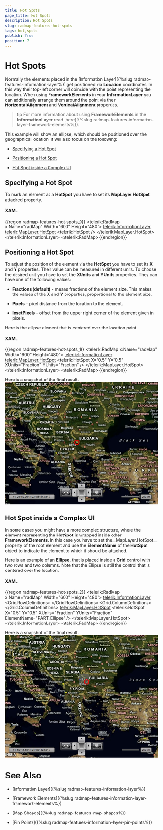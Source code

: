 ```yaml
---
title: Hot Spots
page_title: Hot Spots
description: Hot Spots
slug: radmap-features-hot-spots
tags: hot,spots
publish: True
position: 7
---
```


# Hot Spots



Normally the elements placed in the [Information Layer]({%slug radmap-features-information-layer%}) get positioned via __Location__ coordinates. In this way their top-left corner will coincide with the point representing the location. When using __FrameworkElements__ in your __InformationLayer__ you can additionally arrange them around the point via their __HorizontalAlignment__ and __VerticalAlignment__ properties.
      

>tip
        For more information about using __FrameworkElements__ in the __InformationLayer__ read [here]({%slug radmap-features-information-layer-framework-elements%}).
      

This example will show an ellipse, which should be positioned over the geographical location. It will also focus on the following:

* [Specifying a Hot Spot](#Specifying_a_Hot_Spot)

* [Positioning a Hot Spot](#Positioning_a_Hot_Spot)

* [Hot Spot inside a Complex UI](#Hot_Spot_inside_a_Complex_UI)

## Specifying a Hot Spot

To mark an element as a __HotSpot__ you have to set its __MapLayer__.__HotSpot__ attached property.
        

#### __XAML__

{{region radmap-features-hot-spots_0}}
	<telerik:RadMap x:Name="radMap"
	                Width="600"
	                Height="480">
	    <telerik:InformationLayer>
	        <Ellipse x:Name="Ellipse"
	                    telerik:MapLayer.Location="42.6957539183824, 23.3327663758679"
	                    Width="20"
	                    Height="20"
	                    Stroke="Red"
	                    StrokeThickness="3">
	            <telerik:MapLayer.HotSpot>
	                <telerik:HotSpot />
	            </telerik:MapLayer.HotSpot>
	        </Ellipse>
	    </telerik:InformationLayer>
	</telerik:RadMap>
	{{endregion}}



## Positioning a Hot Spot

To adjust the position of the element via the __HotSpot__ you have to set its __X__ and __Y__ properties. Their value can be measured in different units. To choose the desired unit you have to set the __XUnits__ and __YUnits__ properties. They can have one of the following values:
        

* __Fractions (default)__ - means fractions of the element size. This makes the values of
              the __X__ and __Y__ properties, proportional to the element size.
            

* __Pixels__ - pixel distance from the location to the element.
            

* __InsetPixels__ - offset from the upper right corner of the element given in pixels.
            

Here is the ellipse element that is centered over the location point.

#### __XAML__

{{region radmap-features-hot-spots_1}}
	<telerik:RadMap x:Name="radMap"
	                Width="600"
	                Height="480">
	    <telerik:InformationLayer>
	        <Ellipse x:Name="PART_Ellipse"
	                    telerik:MapLayer.Location="42.6957539183824, 23.3327663758679"
	                    Width="20"
	                    Height="20"
	                    Stroke="Red"
	                    StrokeThickness="3">
	            <telerik:MapLayer.HotSpot>
	                <telerik:HotSpot X="0.5"
	                                    Y="0.5"
	                                    XUnits="Fraction"
	                                    YUnits="Fraction" />
	            </telerik:MapLayer.HotSpot>
	        </Ellipse>
	    </telerik:InformationLayer>
	</telerik:RadMap>
	{{endregion}}



Here is a snapshot of the final result.![](images/RadMap_Features_HotSpots_01.png)

## Hot Spot inside a Complex UI

In some cases you might have a more complex structure, where the element representing the __HotSpot__ is wrapped inside other __FrameworkElements__. In this case you have to set the__MapLayer.HotSpot__ property of the root element and use the __ElementName__ of the __HotSpot__ object to indicate the element to which it should be attached.
        

Here is an example of an __Ellipse__, that is placed inside a __Grid__ control with two rows and two columns. Note that the Ellipse is still the control that is centered over the location.
        

#### __XAML__

{{region radmap-features-hot-spots_2}}
	<telerik:RadMap x:Name="radMap"
	                Width="600"
	                Height="480">
	    <telerik:InformationLayer>
	        <Grid telerik:MapLayer.Location="42.6957539183824, 23.3327663758679"
	                ShowGridLines="True"
	                Background="#80808080">
	            <Grid.RowDefinitions>
	                <RowDefinition Height="20" />
	                <RowDefinition Height="20" />
	            </Grid.RowDefinitions>
	            <Grid.ColumnDefinitions>
	                <ColumnDefinition Width="20" />
	                <ColumnDefinition Width="20" />
	            </Grid.ColumnDefinitions>
	            <telerik:MapLayer.HotSpot>
	                <telerik:HotSpot X="0.5"
	                                    Y="0.5"
	                                    XUnits="Fraction"
	                                    YUnits="Fraction"
	                                    ElementName="PART_Ellipse" />
	            </telerik:MapLayer.HotSpot>
	            <Ellipse x:Name="PART_Ellipse"
	                        Grid.Row="1"
	                        Grid.Column="1"
	                        Width="20"
	                        Height="20"
	                        Stroke="Red"
	                        StrokeThickness="3" />
	        </Grid>                
	    </telerik:InformationLayer>
	</telerik:RadMap>
	{{endregion}}



Here is a snapshot of the final result.![](images/RadMap_Features_HotSpots_02.png)

# See Also

 * [Information Layer]({%slug radmap-features-information-layer%})

 * [Framework Elements]({%slug radmap-features-information-layer-framework-elements%})

 * [Map Shapes]({%slug radmap-features-map-shapes%})

 * [Pin Points]({%slug radmap-features-information-layer-pin-points%})
